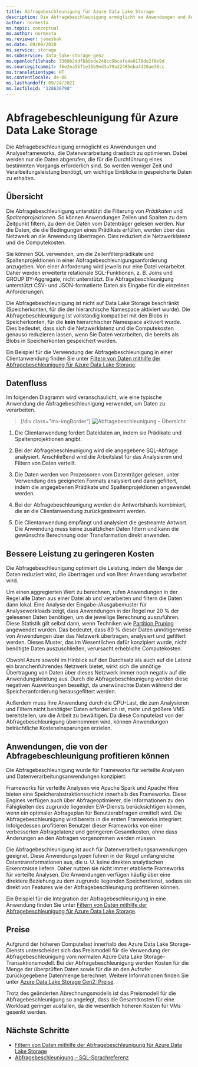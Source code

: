 ```yaml
---
title: Abfragebeschleunigung für Azure Data Lake Storage
description: Die Abfragebeschleunigung ermöglicht es Anwendungen und Analyseframeworks, die Datenverarbeitung drastisch zu optimieren. Dabei werden nur die Daten abgerufen, die für einen Verarbeitungsvorgang erforderlich sind.
author: normesta
ms.topic: conceptual
ms.author: normesta
ms.reviewer: jamesbak
ms.date: 09/09/2020
ms.service: storage
ms.subservice: data-lake-storage-gen2
ms.openlocfilehash: 3360b2ddfb89ede248cc9bcafe4a0178de2f0e9d
ms.sourcegitcommit: f6e2ea5571e35b9ed3a79a22485eba4d20ae36cc
ms.translationtype: HT
ms.contentlocale: de-DE
ms.lasthandoff: 09/24/2021
ms.locfileid: "128636798"
---
```

# <a name="azure-data-lake-storage-query-acceleration"></a>Abfragebeschleunigung für Azure Data Lake Storage

Die Abfragebeschleunigung ermöglicht es Anwendungen und Analyseframeworks, die Datenverarbeitung drastisch zu optimieren. Dabei werden nur die Daten abgerufen, die für die Durchführung eines bestimmten Vorgangs erforderlich sind. So werden weniger Zeit und Verarbeitungsleistung benötigt, um wichtige Einblicke in gespeicherte Daten zu erhalten.

## <a name="overview"></a>Übersicht

Die Abfragebeschleunigung unterstützt die Filterung von *Prädikaten* und *Spaltenprojektionen*. So können Anwendungen Zeilen und Spalten zu dem Zeitpunkt filtern, zu dem die Daten vom Datenträger gelesen werden. Nur die Daten, die die Bedingungen eines Prädikats erfüllen, werden über das Netzwerk an die Anwendung übertragen. Dies reduziert die Netzwerklatenz und die Computekosten.

Sie können SQL verwenden, um die Zeilenfilterprädikate und Spaltenprojektionen in einer Abfragebeschleunigungsanforderung anzugeben. Von einer Anforderung wird jeweils nur eine Datei verarbeitet. Daher werden erweiterte relationale SQL-Funktionen, z. B. Joins und GROUP BY-Aggregate, nicht unterstützt. Die Abfragebeschleunigung unterstützt CSV- und JSON-formatierte Daten als Eingabe für die einzelnen Anforderungen.

Die Abfragebeschleunigung ist nicht auf Data Lake Storage beschränkt (Speicherkonten, für die der hierarchische Namespace aktiviert wurde). Die Abfragebeschleunigung ist vollständig kompatibel mit den Blobs in Speicherkonten, für die **kein** hierarchischer Namespace aktiviert wurde. Dies bedeutet, dass sich die Netzwerklatenz und die Computekosten genauso reduzieren lassen, wenn Sie Daten verarbeiten, die bereits als Blobs in Speicherkonten gespeichert wurden.

Ein Beispiel für die Verwendung der Abfragebeschleunigung in einer Clientanwendung finden Sie unter [Filtern von Daten mithilfe der Abfragebeschleunigung für Azure Data Lake Storage](data-lake-storage-query-acceleration-how-to.md).

## <a name="data-flow"></a>Datenfluss

Im folgenden Diagramm wird veranschaulicht, wie eine typische Anwendung die Abfragebeschleunigung verwendet, um Daten zu verarbeiten.

> [!div class="mx-imgBorder"]
> ![Abfragebeschleunigung – Übersicht](./media/data-lake-storage-query-acceleration/query-acceleration.png)

1. Die Clientanwendung fordert Dateidaten an, indem sie Prädikate und Spaltenprojektionen angibt.

2. Bei der Abfragebeschleunigung wird die angegebene SQL-Abfrage analysiert. Anschließend wird die Arbeitslast für das Analysieren und Filtern von Daten verteilt.

3. Die Daten werden von Prozessoren vom Datenträger gelesen, unter Verwendung des geeigneten Formats analysiert und dann gefiltert, indem die angegebenen Prädikate und Spaltenprojektionen angewendet werden.

4. Bei der Abfragebeschleunigung werden die Antwortshards kombiniert, die an die Clientanwendung zurückgestreamt werden.

5. Die Clientanwendung empfängt und analysiert die gestreamte Antwort. Die Anwendung muss keine zusätzlichen Daten filtern und kann die gewünschte Berechnung oder Transformation direkt anwenden.

## <a name="better-performance-at-a-lower-cost"></a>Bessere Leistung zu geringeren Kosten

Die Abfragebeschleunigung optimiert die Leistung, indem die Menge der Daten reduziert wird, die übertragen und von Ihrer Anwendung verarbeitet wird.

Um einen aggregierten Wert zu berechnen, rufen Anwendungen in der Regel **alle** Daten aus einer Datei ab und verarbeiten und filtern die Daten dann lokal. Eine Analyse der Eingabe-/Ausgabemuster für Analyseworkloads zeigt, dass Anwendungen in der Regel nur 20 % der gelesenen Daten benötigen, um die jeweilige Berechnung auszuführen. Diese Statistik gilt selbst dann, wenn Techniken wie [Partition Pruning](../../hdinsight/hdinsight-hadoop-optimize-hive-query.md#hive-partitioning) angewendet wurden. Das bedeutet, dass 80 % dieser Daten unnötigerweise von Anwendungen über das Netzwerk übertragen, analysiert und gefiltert werden. Dieses Muster, das im Wesentlichen dafür konzipiert wurde, nicht benötigte Daten auszuschließen, verursacht erhebliche Computekosten.

Obwohl Azure sowohl im Hinblick auf den Durchsatz als auch auf die Latenz ein branchenführendes Netzwerk bietet, wirkt sich die unnötige Übertragung von Daten über dieses Netzwerk immer noch negativ auf die Anwendungsleistung aus. Durch die Abfragebeschleunigung werden diese negativen Auswirkungen beseitigt, da unerwünschte Daten während der Speicheranforderung herausgefiltert werden.

Außerdem muss Ihre Anwendung durch die CPU-Last, die zum Analysieren und Filtern nicht benötigter Daten erforderlich ist, mehr und größere VMS bereitstellen, um die Arbeit zu bewältigen. Da diese Computelast von der Abfragebeschleunigung übernommen wird, können Anwendungen beträchtliche Kosteneinsparungen erzielen.

## <a name="applications-that-can-benefit-from-query-acceleration"></a>Anwendungen, die von der Abfragebeschleunigung profitieren können

Die Abfragebeschleunigung wurde für Frameworks für verteilte Analysen und Datenverarbeitungsanwendungen konzipiert.

Frameworks für verteilte Analysen wie Apache Spark und Apache Hive bieten eine Speicherabstraktionsschicht innerhalb des Frameworks. Diese Engines verfügen auch über Abfrageoptimierer, die Informationen zu den Fähigkeiten des zugrunde liegenden E/A-Diensts berücksichtigen können, wenn ein optimaler Abfrageplan für Benutzerabfragen ermittelt wird. Die Abfragebeschleunigung wird bereits in die ersten Frameworks integriert. Infolgedessen profitieren Benutzer dieser Frameworks von einer verbesserten Abfragelatenz und geringeren Gesamtkosten, ohne dass Änderungen an den Abfragen vorgenommen werden müssen.

Die Abfragebeschleunigung ist auch für Datenverarbeitungsanwendungen geeignet. Diese Anwendungstypen führen in der Regel umfangreiche Datentransformationen aus, die u. U. keine direkten analytischen Erkenntnisse liefern. Daher nutzen sie nicht immer etablierte Frameworks für verteilte Analysen. Die Anwendungen verfügen häufig über eine direktere Beziehung zu dem zugrunde liegenden Speicherdienst, sodass sie direkt von Features wie der Abfragebeschleunigung profitieren können.

Ein Beispiel für die Integration der Abfragebeschleunigung in eine Anwendung finden Sie unter [Filtern von Daten mithilfe der Abfragebeschleunigung für Azure Data Lake Storage](data-lake-storage-query-acceleration-how-to.md).

## <a name="pricing"></a>Preise

Aufgrund der höheren Computelast innerhalb des Azure Data Lake Storage-Diensts unterscheidet sich das Preismodell für die Verwendung der Abfragebeschleunigung vom normalen Azure Data Lake Storage-Transaktionsmodell. Bei der Abfragebeschleunigung werden Kosten für die Menge der überprüften Daten sowie für die an den Aufrufer zurückgegebene Datenmenge berechnet. Weitere Informationen finden Sie unter [Azure Data Lake Storage Gen2: Preise](https://azure.microsoft.com/pricing/details/storage/data-lake/).

Trotz des geänderten Abrechnungsmodells ist das Preismodell für die Abfragebeschleunigung so angelegt, dass die Gesamtkosten für eine Workload geringer ausfallen, da die wesentlich höheren Kosten für VMs gesenkt werden.

## <a name="next-steps"></a>Nächste Schritte

- [Filtern von Daten mithilfe der Abfragebeschleunigung für Azure Data Lake Storage](data-lake-storage-query-acceleration-how-to.md)
- [Abfragebeschleunigung – SQL-Sprachreferenz](query-acceleration-sql-reference.md)
